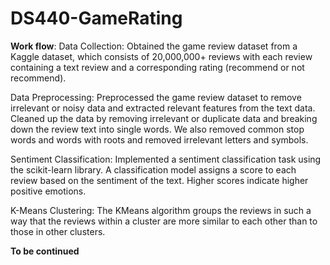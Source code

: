 # DS440-GameRating

**Work flow**:
Data Collection: Obtained the game review dataset from a Kaggle dataset, which consists of 20,000,000+ reviews with each review containing a text review and a corresponding rating (recommend or not recommend).

Data Preprocessing: Preprocessed the game review dataset to remove irrelevant or noisy data and extracted relevant features from the text data. Cleaned up the data by removing irrelevant or duplicate data and breaking down the review text into single words. We also removed common stop words and words with roots and removed irrelevant letters and symbols.

Sentiment Classification: Implemented a sentiment classification task using the scikit-learn library. A classification model assigns a score to each review based on the sentiment of the text. Higher scores indicate higher positive emotions.

K-Means Clustering: The KMeans algorithm groups the reviews in such a way that the reviews within a cluster are more similar to each other than to those in other clusters. 


**To be continued**

